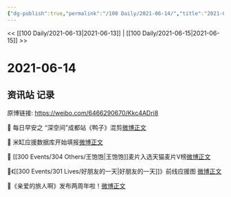 ```yaml
---
{"dg-publish":true,"permalink":"/100 Daily/2021-06-14/","title":"2021-06-14","created":"2023-04-09T21:43:10.350+08:00","updated":"2023-04-09T21:43:50.833+08:00"}
---
```



<< [[100 Daily/2021-06-13\|2021-06-13]] | [[100 Daily/2021-06-15\|2021-06-15]] >>

# 2021-06-14

## 资讯站 记录

原博链接: https://weibo.com/6466290670/Kkc4ADri8

💫 每日早安之
“深空间”成都站《鸭子》混剪[微博正文](https://m.weibo.cn/6466290670/4647916470273189)

💫 米缸应援数据库开始填报[微博正文](https://m.weibo.cn/6466290670/4647924434731950)

💫 [[300 Events/304 Others/王饱饱\|王饱饱]]麦片入选天猫麦片V榜[微博正文](https://m.weibo.cn/6466290670/4648004428500032)

💫《[[300 Events/301 Lives/好朋友的一天\|好朋友的一天]]》前线应援图 [微博正文](https://m.weibo.cn/6466290670/4648048880258402)

🎉《亲爱的旅人啊》发布两周年啦！[微博正文](https://m.weibo.cn/6466290670/4648128895254530)
